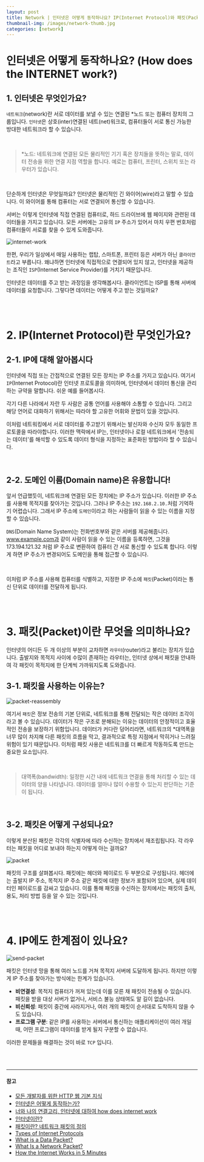 ```yaml
---
layout: post
title: Network | 인터넷은 어떻게 동작하나요? IP(Internet Protocol)와 패킷(Packet)에 대해 알아봅시다
thumbnail-img: /images/network-thumb.jpg
categories: [network]
---
```


# 인터넷은 어떻게 동작하나요? (How does the INTERNET work?)

## 1. 인터넷은 무엇인가요?

`네트워크`(network)란 서로 데이터를 보낼 수 있는 연결된 \*노드 또는 컴퓨터 장치의 그룹입니다. `인터넷`은 상호(inter)연결된 네트(net)워크로, 컴퓨터들이 서로 통신 가능한 방대한 네트워크라 할 수 있습니다.

<br/>

> \*노드: 네트워크에 연결된 모든 물리적인 기기 혹은 장치들을 뜻하는 말로, 데이터 전송을 위한 연결 지점 역할을 합니다. 예로는 컴퓨터, 프린터, 스위치 또는 라우터가 있습니다.

<br/>

단순하게 인터넷은 무엇일까요? 인터넷은 물리적인 긴 와이어(wire)라고 말할 수 있습니다. 이 와이어를 통해 컴퓨터는 서로 연결되어 통신할 수 있습니다.

서버는 이렇게 인터넷에 직접 연결된 컴퓨터로, 하드 드라이브에 웹 페이지와 관련된 데이터들을 가지고 있습니다. 모든 서버에는 고유의 `IP` 주소가 있어서 마치 우편 번호처럼 컴퓨터들이 서로를 찾을 수 있게 도와줍니다.

![internet-work](https://github.com/cona-tus/TIL/assets/90844424/a364c72f-d9df-4620-a707-e5fa665953c6)

한편, 우리가 일상에서 매일 사용하는 랩탑, 스마트폰, 프린터 등은 서버가 아닌 `클라이언트`라고 부릅니다. 왜냐하면 인터넷에 직접적으로 연결되어 있지 않고, 인터넷을 제공하는 조직인 `ISP`(Internet Service Provider)를 거치기 때문입니다.

인터넷은 데이터를 주고 받는 과정임을 생각해봅시다. 클라이언트는 ISP를 통해 서버에 데이터를 요청합니다. 그렇다면 데이터는 어떻게 주고 받는 것일까요?

<br/>
<br/>

# 2. IP(Internet Protocol)란 무엇인가요?

## 2-1. IP에 대해 알아봅시다

인터넷에 직접 또는 간접적으로 연결된 모든 장치는 IP 주소를 가지고 있습니다. 여기서 `IP`(Internet Protocol)란 인터넷 프로토콜을 의미하며, 인터넷에서 데이터 통신을 관리하는 규약을 말합니다. 쉬운 예를 들어봅시다.

각기 다른 나라에서 자란 두 사람은 공통 언어를 사용해야 소통할 수 있습니다. 그리고 해당 언어로 대화하기 위해서는 따라야 할 고유한 어휘와 문법이 있을 것입니다.

이처럼 네트워킹에서 서로 데이터를 주고받기 위해서는 발신자와 수신자 모두 동일한 프로토콜을 따라야합니다. 이러한 맥락에서 IP는, 인터넷이나 로컬 네트워크에서 '전송되는 데이터'를 해석할 수 있도록 데이터 형식을 지정하는 표준화된 방법이라 할 수 있습니다.

<br/>

## 2-2. 도메인 이름(Domain name)은 유용합니다!

앞서 언급했듯이, 네트워크에 연결된 모든 장치에는 IP 주소가 있습니다. 이러한 IP 주소를 사용해 목적지를 찾아가는 것입니다. 그러나 IP 주소는 `192.168.2.10.`처럼 기억하기 어렵습니다. 그래서 IP 주소에 `도메인`이라고 하는 사람들이 읽을 수 있는 이름을 지정할 수 있습니다.

`DNS`(Domain Name System)는 전화번호부와 같은 서버를 제공해줍니다. www.example.com과 같이 사람이 읽을 수 있는 이름을 등록하면, 그것을 173.194.121.32 처럼 IP 주소로 변환하여 컴퓨터 간 서로 통신할 수 있도록 합니다. 이렇게 하면 IP 주소가 변경되어도 도메인을 통해 접근할 수 있습니다.

<br/>

이처럼 IP 주소를 사용해 컴퓨터를 식별하고, 지정한 IP 주소에 `패킷`(Packet)이라는 통신 단위로 데이터를 전달하게 됩니다.

<br/>
<br/>

# 3. 패킷(Packet)이란 무엇을 의미하나요?

인터넷의 어디든 두 개 이상의 부분이 교차하면 `라우터`(router)라고 불리는 장치가 있습니다. 출발지와 목적지 사이에 수많이 존재하는 라우터는, 인터넷 상에서 패킷을 안내하여 각 패킷이 목적지에 한 단계씩 가까워지도록 도와줍니다.

## 3-1. 패킷을 사용하는 이유는?

![packet-reassembly](https://github.com/cona-tus/TIL/assets/90844424/738748c4-763a-4811-b1cf-5457a560db57)

여기서 `패킷`은 정보 전송의 기본 단위로, 네트워크를 통해 전달되는 작은 데이터 조각이라고 볼 수 있습니다. 데이터가 작은 구조로 분해되는 이유는 데이터의 안정적이고 효율적인 전송을 보장하기 위함입니다. 데이터가 커다란 덩어리라면, 네트워크의 \*대역폭을 너무 많이 차지해 다른 패킷의 흐름을 막고, 결과적으로 특정 지점에서 막히거나 느려질 위험이 있기 때문입니다. 이처럼 패킷 사용은 네트워크를 더 빠르게 작동하도록 만드는 중요한 요소입니다.

<br/>

> 대역폭(bandwidth): 일정한 시간 내에 네트워크 연결을 통해 처리할 수 있는 데이터의 양을 나타냅니다. 데이터를 얼마나 많이 수용할 수 있는지 판단하는 기준이 됩니다.

<br/>

## 3-2. 패킷은 어떻게 구성되나요?

이렇게 분산된 패킷은 각각의 식별자에 따라 수신하는 장치에서 재조립됩니다. 각 라우터는 패킷을 어디로 보내야 하는지 어떻게 아는 걸까요?

![packet](https://github.com/cona-tus/TIL/assets/90844424/7caa5175-6acf-46fe-a4d0-4425e97009fc)

패킷의 구조를 살펴봅시다. 패킷에는 헤더와 페이로드 두 부분으로 구성됩니다. 헤더에는 출발지 IP 주소, 목적지 IP 주소 같은 패킷에 대한 정보가 포함되어 있으며, 실제 데이터인 페이로드를 감싸고 있습니다. 이를 통해 패킷을 수신하는 장치에서는 패킷의 출처, 용도, 처리 방법 등을 알 수 있는 것입니다.

<br/>
<br/>

# 4. IP에도 한계점이 있나요?

![send-packet](https://github.com/cona-tus/TIL/assets/90844424/cc08799a-0de8-4cab-96ea-3f66a9ee4d87)

패킷은 인터넷 망을 통해 여러 노드를 거쳐 목적지 서버에 도달하게 됩니다. 하지만 이렇게 IP 주소를 찾아가는 방식에는 한계가 있습니다.

- **비연결성**: 목적지 컴퓨터가 꺼져 있는데 이를 모른 채 패킷이 전송될 수 있습니다. 패킷을 받을 대상 서버가 없거나, 서비스 불능 상태여도 알 길이 없습니다.
- **비신뢰성**: 패킷이 중간에 사라지거나, 여러 개의 패킷이 순서대로 도착하지 않을 수도 있습니다.
- **프로그램 구분**: 같은 IP를 사용하는 서버에서 통신하는 애플리케이션이 여러 개일 때, 어떤 프로그램이 데이터를 받게 될지 구분할 수 없습니다.

이러한 문제들을 해결하는 것이 바로 `TCP` 입니다.

<br/>
<br/>

---

#### 참고

- [모든 개발자를 위한 HTTP 웹 기본 지식](https://inf.run/YWJd '김영한')
- [인터넷은 어떻게 동작하는가?](https://developer.mozilla.org/ko/docs/Learn/Common_questions/Web_mechanics/How_does_the_Internet_work 'mdn')
- [너와 나의 연결고리, 인터넷에 대하여 how does internet work](https://another-light.tistory.com/57 '송하명')
- [인터넷이란?](https://www.cloudflare.com/ko-kr/learning/network-layer/how-does-the-internet-work/ 'Cloudflare')
- [패킷이란? 네트워크 패킷의 정의](https://www.cloudflare.com/ko-kr/learning/network-layer/what-is-a-packet/ 'Cloudflare')
- [Types of Internet Protocols](https://www.geeksforgeeks.org/types-of-internet-protocols/ 'kumarankit4685')
- [What is a Data Packet?](https://www.techslang.com/definition/what-is-a-data-packet/ 'techslang')
- [What Is a Network Packet?](https://www.liveaction.com/blog/network-packet/ 'liveaction')
- [How the Internet Works in 5 Minutes](https://youtu.be/7_LPdttKXPc?si=HAX_67GE5OhxqYTM 'Aaron')
